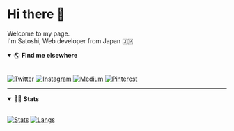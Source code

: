 # Hi there 👋

Welcome to my page. <br>
I'm Satoshi, Web developer from Japan 🇯🇵


<details open>

<summary>🌎 <b>Find me elsewhere</b></summary>

<br>

[![Twitter](https://img.shields.io/badge/-Twitter-%231DA1F2.svg?&style=flat-square&logo=twitter&logoColor=white)](https://twitter.com/otsukasatoshi)
[![Instagram](https://img.shields.io/badge/-Instagram-%23E4405F.svg?&style=flat-square&logo=instagram&logoColor=white)](https://www.instagram.com/by_otsukasatoshi)
[![Medium](https://img.shields.io/badge/-Medium-%2300AB6C.svg?&style=flat-square&logo=medium&logoColor=white)](https://medium.com/@otsukasatoshi)
[![Pinterest](https://img.shields.io/badge/-Pinterest-%23BD081C.svg?&style=flat-square&logo=pinterest&logoColor=white)](https://www.pinterest.jp/otsukasatoshi)

</details>


<hr>


<details open>

<summary>👨‍💻 <b>Stats</b></summary>

<br>

[![Stats](https://github-readme-stats.vercel.app/api?username=otsukasatoshi&count_private=true&show_icons=true)](https://github.com/otsukasatoshi)
[![Langs](https://github-readme-stats.vercel.app/api/top-langs/?username=otsukasatoshi&layout=compact)](https://github.com/otsukasatoshi)

</details>
